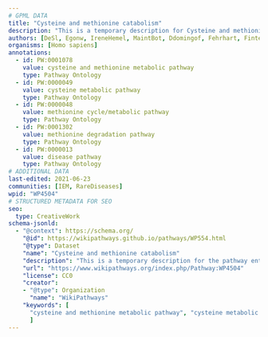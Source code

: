 ```yaml
---
# GPML DATA
title: "Cysteine and methionine catabolism"
description: "This is a temporary description for Cysteine and methionine catabolism"
authors: [DeSl, Egonw, IreneHemel, MaintBot, Ddomingof, Fehrhart, Finterly]
organisms: [Homo sapiens]
annotations:
  - id: PW:0001078
    value: cysteine and methionine metabolic pathway
    type: Pathway Ontology
  - id: PW:0000049
    value: cysteine metabolic pathway
    type: Pathway Ontology
  - id: PW:0000048
    value: methionine cycle/metabolic pathway
    type: Pathway Ontology
  - id: PW:0001302
    value: methionine degradation pathway
    type: Pathway Ontology
  - id: PW:0000013
    value: disease pathway
    type: Pathway Ontology
# ADDITIONAL DATA
last-edited: 2021-06-23
communities: [IEM, RareDiseases]
wpid: "WP4504"
# STRUCTURED METADATA FOR SEO
seo:
  type: CreativeWork
schema-jsonld:
  - "@context": https://schema.org/
    "@id": https://wikipathways.github.io/pathways/WP554.html
    "@type": Dataset
    "name": "Cysteine and methionine catabolism"
    "description": "This is a temporary description for the pathway entitled: Cysteine and methionine catabolism"
    "url": "https://www.wikipathways.org/index.php/Pathway:WP4504"
    "license": CC0
    "creator":
    - "@type": Organization
      "name": "WikiPathways"
    "keywords": [
      "cysteine and methionine metabolic pathway", "cysteine metabolic pathway", "methionine cycle/metabolic pathway", "methionine degradation pathway", "disease pathway",
      ]
---
```

